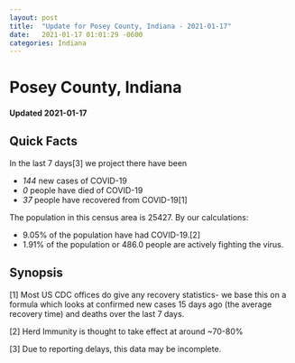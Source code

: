 ```yaml
---
layout: post
title:  "Update for Posey County, Indiana - 2021-01-17"
date:   2021-01-17 01:01:29 -0600
categories: Indiana
---
```


# Posey County, Indiana
#### Updated 2021-01-17

## Quick Facts

In the last 7 days[3] we project there have been
- *144* new cases of COVID-19
- *0* people have died of COVID-19
- *37* people have recovered from COVID-19[1]

The population in this census area is 25427. By our calculations:
- 9.05% of the population have had COVID-19.[2]
- 1.91% of the population or 486.0 people are actively fighting the virus.

## Synopsis




[1] Most US CDC offices do give any recovery statistics- we base this on a formula which looks at confirmed new cases
15 days ago (the average recovery time) and deaths over the last 7 days.

[2] Herd Immunity is thought to take effect at around ~70-80%

[3] Due to reporting delays, this data may be incomplete.
 
    